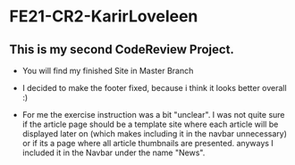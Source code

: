 # FE21-CR2-KarirLoveleen
## This is my second CodeReview Project.

- You will find my finished Site in Master Branch

- I decided to make the footer fixed, because i think it looks better overall :)

- For me the exercise instruction was a bit "unclear". I was not quite sure if the article page should be a template site where each article  will be displayed later on (which makes including it in the navbar unnecessary) or if its a page where all article thumbnails are presented. anyways I included it in the Navbar under the name "News".

